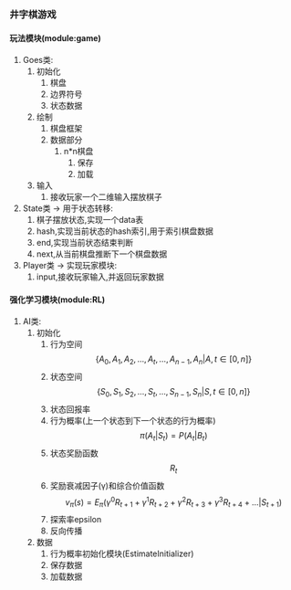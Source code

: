 ### 井字棋游戏
#### 玩法模块(module:game)
1. Goes类:
    1. 初始化
        1. 棋盘
        1. 边界符号
        1. 状态数据
    1. 绘制
        1. 棋盘框架
        1. 数据部分
            1. n*n棋盘
                1. 保存
                2. 加载
    1. 输入
        1. 接收玩家一个二维输入摆放棋子
1. State类 -> 用于状态转移:
    1. 棋子摆放状态,实现一个data表
    1. hash,实现当前状态的hash索引,用于索引棋盘数据
    1. end,实现当前状态结束判断
    1. next,从当前棋盘推断下一个棋盘数据
1. Player类 -> 实现玩家模块:
    1. input,接收玩家输入,并返回玩家数据
    
#### 强化学习模块(module:RL)
1. AI类:
    1. 初始化
        1. 行为空间 $$ \{A_0,A_1,A_2,\dots,A_t,\dots,A_{n-1},A_n \lvert A,t \in [0,n] \} $$
        1. 状态空间 $$ \{S_0,S_1,S_2,\dots,S_t,\dots,S_{n-1},S_n \lvert S,t \in [0,n] \} $$
        1. 状态回报率
        1. 行为概率(上一个状态到下一个状态的行为概率) $$ \pi(A_t \lvert S_t)=P(A_t \lvert B_t) $$
        1. 状态奖励函数 $$ R_t $$
        1. 奖励衰减因子(γ)和综合价值函数 $$ v_\pi(s)=E_\pi(\gamma^0R_{t+1} + \gamma^1R_{t+2} + \gamma^2R_{t+3} + \gamma^3R_{t+4} + \dots \lvert S_{t+1}) $$
        1. 探索率epsilon
        1. 反向传播
    1. 数据
        1. 行为概率初始化模块(EstimateInitializer)
        1. 保存数据
        1. 加载数据
